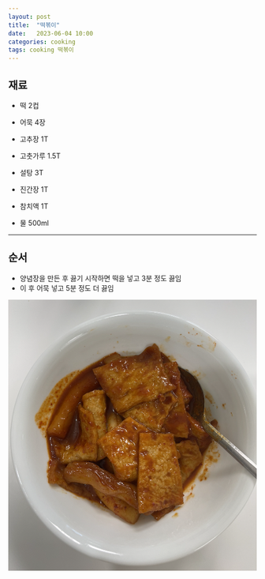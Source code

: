 ```yaml
---
layout: post
title:  "떡볶이"
date:   2023-06-04 10:00
categories: cooking
tags: cooking 떡볶이
---
```


## 재료

- 떡 2컵
- 어묵 4장

- 고추장 1T
- 고춧가루 1.5T
- 설탕 3T
- 진간장 1T
- 참치액 1T
- 물 500ml

---

## 순서

- 양념장을 만든 후 끓기 시작하면 떡을 넣고 3분 정도 끓임
- 이 후 어묵 넣고 5분 정도 더 끓임

![떡볶이](/assets/img/cooking/2023/0604/ddokbokki.png)
